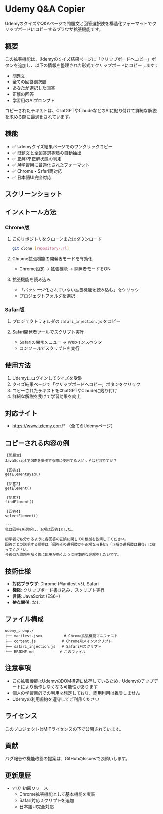 # Udemy Q&A Copier

UdemyのクイズやQ&Aページで問題文と回答選択肢を構造化フォーマットでクリップボードにコピーするブラウザ拡張機能です。

## 概要

この拡張機能は、Udemyのクイズ結果ページに「クリップボードへコピー」ボタンを追加し、以下の情報を整理された形式でクリップボードにコピーします：

- 問題文
- 全ての回答選択肢
- あなたが選択した回答
- 正解の回答
- 学習用のAIプロンプト

コピーされたテキストは、ChatGPTやClaudeなどのAIに貼り付けて詳細な解説を求める際に最適化されています。

## 機能

- ✅ Udemyクイズ結果ページでのワンクリックコピー
- ✅ 問題文と全回答選択肢の自動抽出
- ✅ 正解/不正解状態の判定
- ✅ AI学習用に最適化されたフォーマット
- ✅ Chrome・Safari両対応
- ✅ 日本語UI完全対応

## スクリーンショット

<!-- ここにスクリーンショットを後で挿入 -->

## インストール方法

### Chrome版

1. このリポジトリをクローンまたはダウンロード
   ```bash
   git clone [repository-url]
   ```

2. Chrome拡張機能の開発者モードを有効化
   - Chrome設定 → 拡張機能 → 開発者モードをON

3. 拡張機能を読み込み
   - 「パッケージ化されていない拡張機能を読み込む」をクリック
   - プロジェクトフォルダを選択

### Safari版

1. プロジェクトフォルダの `safari_injection.js` をコピー

2. Safari開発者ツールでスクリプト実行
   - Safariの開発メニュー → Webインスペクタ
   - コンソールでスクリプトを実行

## 使用方法

1. Udemyにログインしてクイズを受験
2. クイズ結果ページで「クリップボードへコピー」ボタンをクリック
3. コピーされたテキストをChatGPTやClaudeに貼り付け
4. 詳細な解説を受けて学習効果を向上

## 対応サイト

- https://www.udemy.com/* （全てのUdemyページ）

## コピーされる内容の例

```
【問題文】
JavaScriptでDOMを操作する際に使用するメソッドはどれですか？

【回答1】
getElementById()

【回答2】
getElement()

【回答3】
findElement()

【回答4】
selectElement()

---
私は回答2を選択し、正解は回答1でした。

初学者でも分かるように各回答の正誤に関しての根拠を説明してください。
回答ごとの説明する順番は「回答者の選択肢が不正解なら最初」「正解の選択肢は最後」に従ってください。
今後似た問題を解く際に応用が効くように根本的な理解をしたいです。
```

## 技術仕様

- **対応ブラウザ**: Chrome (Manifest v3), Safari
- **権限**: クリップボード書き込み、スクリプト実行
- **言語**: JavaScript (ES6+)
- **依存関係**: なし

## ファイル構成

```
udemy_prompt/
├── manifest.json          # Chrome拡張機能マニフェスト
├── content.js            # Chrome用メインスクリプト
├── safari_injection.js   # Safari用スクリプト
└── README.md            # このファイル
```

## 注意事項

- この拡張機能はUdemyのDOM構造に依存しているため、Udemyのアップデートにより動作しなくなる可能性があります
- 個人の学習目的での利用を想定しており、商用利用は推奨しません
- Udemyの利用規約を遵守してご利用ください

## ライセンス

このプロジェクトはMITライセンスの下で公開されています。

## 貢献

バグ報告や機能改善の提案は、GitHubのIssuesでお願いします。

## 更新履歴

- v1.0: 初回リリース
  - Chrome拡張機能として基本機能を実装
  - Safari対応スクリプトを追加
  - 日本語UI完全対応
